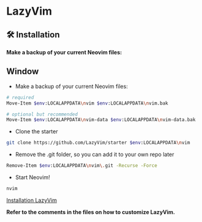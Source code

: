 # LazyVim

## 🛠️ Installation

**Make a backup of your current Neovim files:**

## Window

- Make a backup of your current Neovim files:

```bash
# required
Move-Item $env:LOCALAPPDATA\nvim $env:LOCALAPPDATA\nvim.bak

# optional but recommended
Move-Item $env:LOCALAPPDATA\nvim-data $env:LOCALAPPDATA\nvim-data.bak

```

- Clone the starter

```bash
git clone https://github.com/LazyVim/starter $env:LOCALAPPDATA\nvim
```

- Remove the .git folder, so you can add it to your own repo later

```bash
Remove-Item $env:LOCALAPPDATA\nvim\.git -Recurse -Force
```

- Start Neovim!

```bash
nvim
```

[Installation LazyVim](https://www.lazyvim.org/installation)

**Refer to the comments in the files on how to customize LazyVim.**
